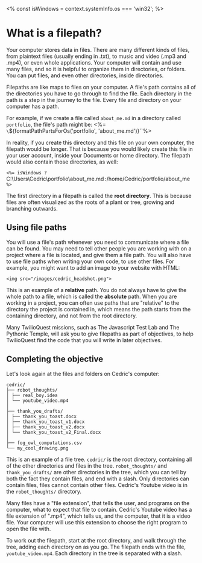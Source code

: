 <% const isWindows = context.systemInfo.os === 'win32'; %>

# What is a filepath?

Your computer stores data in files. There are many different kinds of files, from plaintext files (usually ending in .txt), to music and video (.mp3 and .mp4), or even whole applications. Your computer will contain and use many files, and so it is helpful to organize them in directories, or folders. You can put files, and even other directories, inside directories.

Filepaths are like maps to files on your computer. A file's path contains all of the directories you have to go through to find the file. Each directory in the path is a step in the journey to the file. Every file and directory on your computer has a path.

For example, if we create a file called `about_me.md` in a directory called `portfolio`, the file's path might be:
<%= `\`${formatPathPartsForOs('portfolio', 'about_me.md')}\``%>

In reality, if you create this directory and this file on your own computer, the filepath would be longer. That is because you would likely create this file in your user account, inside your Documents or home directory. The filepath would also contain those directories, as well:

`<%= isWindows ? `C:\Users\Cedric\portfolio\about_me.md`:`/home/Cedric/portfolio/about_me` %>`

The first directory in a filepath is called the **root directory**. This is because files are often visualized as the roots of a plant or tree, growing and branching outwards.

## Using file paths

You will use a file's path whenever you need to communicate where a file can be found. You may need to tell other people you are working with on a project where a file is located, and give them a file path. You will also have to use file paths when writing your own code, to use other files. For example, you might want to add an image to your website with HTML:

```
<img src="/images/cedric_headshot.png">
```

This is an example of a **relative** path. You do not always have to give the whole path to a file, which is called the **absolute** path. When you are working in a project, you can often use paths that are "relative" to the directory the project is contained in, which means the path starts from the containing directory, and not from the root directory.

Many TwilioQuest missions, such as The Javascript Test Lab and The Pythonic Temple, will ask you to give filepaths as part of objectives, to help TwilioQuest find the code that you will write in later objectives.

## Completing the objective

Let's look again at the files and folders on Cedric's computer:

```plaintext
cedric/
├── robot_thoughts/
│ ├── real_boy.idea
│ └── youtube_video.mp4
│
├── thank_you_drafts/
│ ├── thank_you_toast.docx
│ ├── thank_you_toast_v1.docx
│ ├── thank_you_toast_v2.docx
│ └── thank_you_toast_v2_Final.docx
│
├── fog_owl_computations.csv
└── my_cool_drawing.png
```

This is an example of a file tree. `cedric/` is the root directory, containing all of the other directories and files in the tree. `robot_thoughts/` and `thank_you_drafts/` are other directories in the tree, which you can tell by both the fact they contain files, and end with a slash. Only directories can contain files, files cannot contain other files. Cedric's Youtube video is in the `robot_thoughts/` directory.

Many files have a "file extension", that tells the user, and programs on the computer, what to expect that file to contain. Cedric's Youtube video has a file extension of ".mp4", which tells us, and the computer, that it is a video file. Your computer will use this extension to choose the right program to open the file with.

To work out the filepath, start at the root directory, and walk through the tree, adding each directory on as you go. The filepath ends with the file, `youtube_video.mp4`. Each directory in the tree is separated with a slash.
